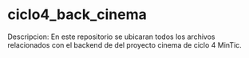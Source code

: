 # ciclo4_back_cinema
Descripcion:
En este repositorio se ubicaran todos los archivos relacionados con el backend de del proyecto cinema de ciclo 4 MinTic.
